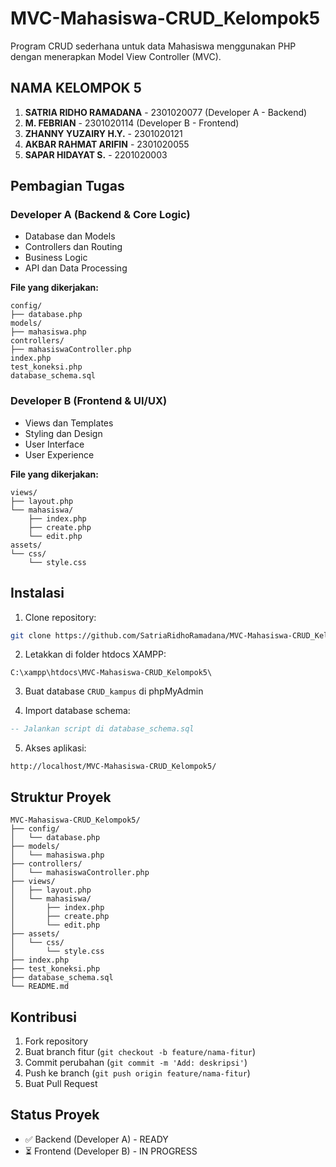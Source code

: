 # MVC-Mahasiswa-CRUD_Kelompok5

Program CRUD sederhana untuk data Mahasiswa menggunakan PHP dengan menerapkan Model View Controller (MVC).

## NAMA KELOMPOK 5

1. **SATRIA RIDHO RAMADANA** - 2301020077 (Developer A - Backend)
2. **M. FEBRIAN** - 2301020114 (Developer B - Frontend)
3. **ZHANNY YUZAIRY H.Y.** - 2301020121
4. **AKBAR RAHMAT ARIFIN** - 2301020055
5. **SAPAR HIDAYAT S.** - 2201020003

## Pembagian Tugas

### Developer A (Backend & Core Logic)
- Database dan Models
- Controllers dan Routing
- Business Logic
- API dan Data Processing

**File yang dikerjakan:**
```
config/
├── database.php
models/
├── mahasiswa.php
controllers/
├── mahasiswaController.php
index.php
test_koneksi.php
database_schema.sql
```

### Developer B (Frontend & UI/UX)
- Views dan Templates
- Styling dan Design
- User Interface
- User Experience

**File yang dikerjakan:**
```
views/
├── layout.php
└── mahasiswa/
    ├── index.php
    ├── create.php
    └── edit.php
assets/
└── css/
    └── style.css
```

## Instalasi

1. Clone repository:
```bash
git clone https://github.com/SatriaRidhoRamadana/MVC-Mahasiswa-CRUD_Kelompok5.git
```

2. Letakkan di folder htdocs XAMPP:
```
C:\xampp\htdocs\MVC-Mahasiswa-CRUD_Kelompok5\
```

3. Buat database `CRUD_kampus` di phpMyAdmin

4. Import database schema:
```sql
-- Jalankan script di database_schema.sql
```

5. Akses aplikasi:
```
http://localhost/MVC-Mahasiswa-CRUD_Kelompok5/
```

## Struktur Proyek
```
MVC-Mahasiswa-CRUD_Kelompok5/
├── config/
│   └── database.php
├── models/
│   └── mahasiswa.php
├── controllers/
│   └── mahasiswaController.php
├── views/
│   ├── layout.php
│   └── mahasiswa/
│       ├── index.php
│       ├── create.php
│       └── edit.php
├── assets/
│   └── css/
│       └── style.css
├── index.php
├── test_koneksi.php
├── database_schema.sql
└── README.md
```

## Kontribusi
1. Fork repository
2. Buat branch fitur (`git checkout -b feature/nama-fitur`)
3. Commit perubahan (`git commit -m 'Add: deskripsi'`)
4. Push ke branch (`git push origin feature/nama-fitur`)
5. Buat Pull Request

## Status Proyek
- ✅ Backend (Developer A) - READY
- ⏳ Frontend (Developer B) - IN PROGRESS

